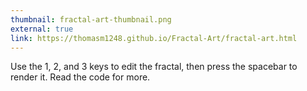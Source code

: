 ```yaml
---
thumbnail: fractal-art-thumbnail.png
external: true
link: https://thomasm1248.github.io/Fractal-Art/fractal-art.html
---
```


Use the 1, 2, and 3 keys to edit the fractal, then press the spacebar to render it. Read the code for more.
